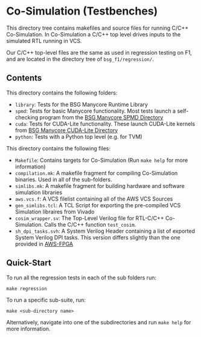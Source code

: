 # Co-Simulation (Testbenches)

This directory tree contains makefiles and source files for running
C/C++ Co-Simulation. In Co-Simulation a C/C++ top level drives inputs
to the simulated RTL running in VCS. 

Our C/C++ top-level files are the same as used in regression testing
on F1, and are located in the directory tree of `bsg_f1/regression/`.

## Contents

This directory contains the following folders: 

- `library`: Tests for the BSG Manycore Runtime Library
- `spmd`: Tests for basic Manycore functionality. Most tests launch a self-checking program from the [BSG Manycore SPMD Directory](https://github.com/bespoke-silicon-group/bsg_manycore/tree/master/software/spmd)
- `cuda`: Tests for CUDA-Lite functionality. These launch CUDA-Lite kernels from [BSG Manycore CUDA-Lite Directory](https://github.com/bespoke-silicon-group/bsg_manycore/tree/master/software/spmd/bsg_cuda_lite_runtime)
- `python`: Tests with a Python top level (e.g. for TVM)

This directory contains the following files:

- `Makefile`: Contains targets for Co-Simulation (Run `make help` for more information)
- `compilation.mk`: A makefile fragment for compiling Co-Simulation binaries. Used in all of the sub-folders.
- `simlibs.mk`: A makefile fragment for building hardware and software simulation libraries
- `aws.vcs.f`: A VCS filelist containing all of the AWS VCS Sources
- `gen_simlibs.tcl`: A TCL Script for exporting the pre-compiled VCS Simulation libraires from Vivado
- `cosim_wrapper.sv`: The Top-Level Verilog file for RTL-C/C++ Co-Simulation. Calls the C/C++ function `test_cosim`.
- `sh_dpi_tasks.svh`: A System Verilog Header containing a list of exported System Verilog DPI tasks. This version differs slightly than the one provided in [AWS-FPGA](https://github.com/aws/aws-fpga/blob/master/hdk/common/verif/include/sh_dpi_tasks.svh)

## Quick-Start

To run all the regression tests in each of the sub folders run: 

`make regression`

To run a specific sub-suite, run: 

`make <sub-directory name>`

Alternatively, navigate into one of the subdirectories and run `make
help` for more information.
